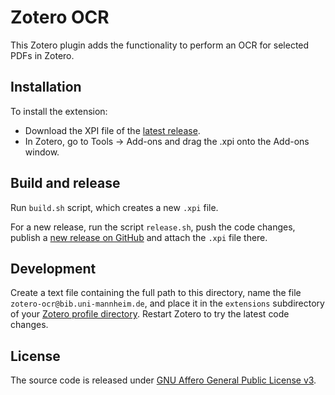# Zotero OCR

This Zotero plugin adds the functionality to perform an OCR for selected PDFs in Zotero.


## Installation

To install the extension:

* Download the XPI file of the [latest release](https://github.com/UB-Mannheim/zotero-ocr/releases).
* In Zotero, go to Tools → Add-ons and drag the .xpi onto the Add-ons window.


## Build and release

Run `build.sh` script, which creates a new `.xpi` file.

For a new release, run the script `release.sh`, push the code changes, publish a [new release on GitHub](https://github.com/UB-Mannheim/zotero-ocr/releases/new) and attach the `.xpi` file there.


## Development

Create a text file containing the full path to this directory,
name the file `zotero-ocr@bib.uni-mannheim.de`, and place it in the `extensions`
subdirectory of your [Zotero profile directory](https://www.zotero.org/support/kb/profile_directory).
Restart Zotero to try the latest code changes.


## License

The source code is released under [GNU Affero General Public License v3](LICENSE).

